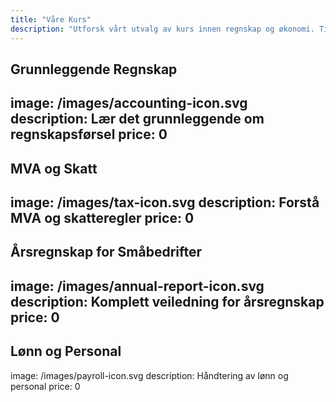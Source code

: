 ```yaml
---
title: "Våre Kurs"
description: "Utforsk vårt utvalg av kurs innen regnskap og økonomi. Tilpasset for selvstendig næringsdrivende og småbedrifter."
---
```


## Grunnleggende Regnskap
image: /images/accounting-icon.svg
description: Lær det grunnleggende om regnskapsførsel
price: 0
---

## MVA og Skatt
image: /images/tax-icon.svg
description: Forstå MVA og skatteregler
price: 0
---

## Årsregnskap for Småbedrifter
image: /images/annual-report-icon.svg
description: Komplett veiledning for årsregnskap
price: 0
---

## Lønn og Personal
image: /images/payroll-icon.svg
description: Håndtering av lønn og personal
price: 0

